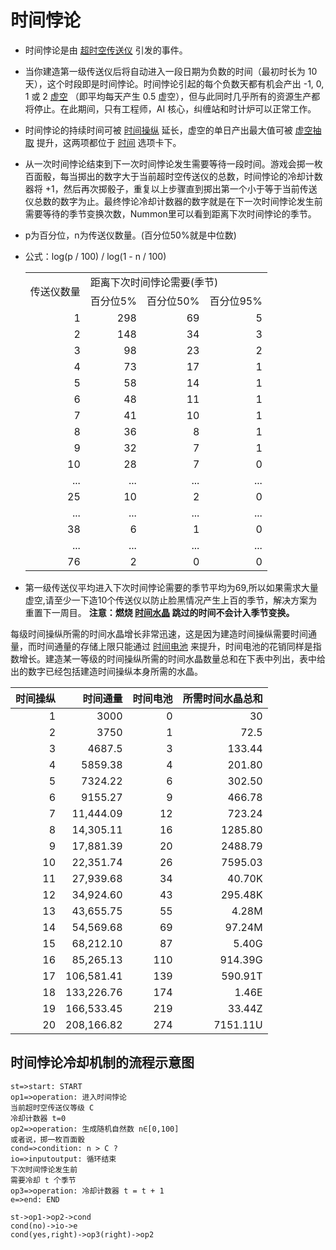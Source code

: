 # 时间悖论

- 时间悖论是由 [超时空传送仪](?file=001-猫咪百科/01-建筑物/09-超级建筑物#超时空传送仪) 引发的事件。

- 当你建造第一级传送仪后将自动进入一段日期为负数的时间（最初时长为 10 天），这个时段即是时间悖论。时间悖论引起的每个负数天都有机会产出 -1, 0, 1 或 2 [虚空](?file=003-资源大全/53-虚空) （即平均每天产生 0.5 虚空），但与此同时几乎所有的资源生产都将停止。在此期间，只有工程师，AI 核心，纠缠站和时计炉可以正常工作。   
 - 时间悖论的持续时间可被 [时间操纵](?file=001-猫咪百科/08-时间#时间操纵) 延长，虚空的单日产出最大值可被 [虚空抽取](?file=001-猫咪百科/08-时间#虚空抽取) 提升，这两项都位于 [时间](?file=001-猫咪百科/08-时间) 选项卡下。

- 从一次时间悖论结束到下一次时间悖论发生需要等待一段时间。游戏会掷一枚百面骰，每当掷出的数字大于当前超时空传送仪的总数，时间悖论的冷却计数器将 +1，然后再次掷骰子，重复以上步骤直到掷出第一个小于等于当前传送仪总数的数字为止。最终悖论冷却计数器的数字就是在下一次时间悖论发生前需要等待的季节变换次数，Nummon里可以看到距离下次时间悖论的季节。
 - p为百分位，n为传送仪数量。(百分位50%就是中位数)
  - 公式：log(p / 100) / log(1 - n / 100)
<ul>
<table>
	<tbody>
		<tr>
			<td rowspan="2">传送仪数量</td>
			<td colspan="3">距离下次时间悖论需要(季节)</td>
		</tr>
		<tr>
			<td style="text-align: right; ">
				 百分位5%
			</td>
			<td style="text-align: right; ">
				 百分位50%
			</td>
			<td style="text-align: right; ">
				 百分位95%
			</td>
		</tr>
		<tr>
			<td style="text-align: right; ">
				        1
			</td>
			<td style="text-align: right; ">
				           298
			</td>
			<td style="text-align: right; ">
				              69
			</td>
			<td style="text-align: right; ">
				        5
			</td>
		</tr>
		<tr>
			<td style="text-align: right; ">
				        2
			</td>
			<td style="text-align: right; ">
				         148
			</td>
			<td style="text-align: right; ">
				              34
			</td>
			<td style="text-align: right; ">
				      3
			</td>
		</tr>
		<tr>
			<td style="text-align: right; ">
				        3
			</td>
			<td style="text-align: right; ">
				        98
			</td>
			<td style="text-align: right; ">
				              23
			</td>
			<td style="text-align: right; ">
				      2
			</td>
		</tr>
		<tr>
			<td style="text-align: right; ">
				        4
			</td>
			<td style="text-align: right; ">
				        73
			</td>
			<td style="text-align: right; ">
				              17
			</td>
			<td style="text-align: right; ">
				      1
			</td>
		</tr>
		<tr>
			<td style="text-align: right; ">
				        5
			</td>
			<td style="text-align: right; ">
				        58
			</td>
			<td style="text-align: right; ">
				              14
			</td>
			<td style="text-align: right; ">
				      1
			</td>
		</tr>
		<tr>
			<td style="text-align: right; ">
				        6
			</td>
			<td style="text-align: right; ">
				      48
			</td>
			<td style="text-align: right; ">
				             11
			</td>
			<td style="text-align: right; ">
				      1
			</td>
		</tr>
		<tr>
			<td style="text-align: right; ">
				        7
			</td>
			<td style="text-align: right; ">
				      41
			</td>
			<td style="text-align: right; ">
				             10
			</td>
			<td style="text-align: right; ">
				     1
			</td>
		</tr>
		<tr>
			<td style="text-align: right; ">
				        8
			</td>
			<td style="text-align: right; ">
				      36
			</td>
			<td style="text-align: right; ">
				             8
			</td>
			<td style="text-align: right; ">
				     1
			</td>
		</tr>
		<tr>
			<td style="text-align: right; ">
				        9
			</td>
			<td style="text-align: right; ">
				      32
			</td>
			<td style="text-align: right; ">
				             7
			</td>
			<td style="text-align: right; ">
				     1
			</td>
		</tr>
		<tr>
			<td style="text-align: right; ">
				       10
			</td>
			<td style="text-align: right; ">
				      28
			</td>
			<td style="text-align: right; ">
				             7
			</td>
			<td style="text-align: right; ">
				      0
			</td>
		</tr>
		<tr>
			<td style="text-align: right; ">
				      ...
			</td>
			<td style="text-align: right; ">
				      ...
			</td>
			<td style="text-align: right; ">
				             ...
			</td>
			<td style="text-align: right; ">
				     ...
			</td>
		</tr>
		<tr>
			<td style="text-align: right; ">
				       25
			</td>
			<td style="text-align: right; ">
				      10
			</td>
			<td style="text-align: right; ">
				             2
			</td>
			<td style="text-align: right; ">
				       0
			</td>
		</tr>
		<tr>
			<td style="text-align: right; ">
				      ...
			</td>
			<td style="text-align: right; ">
				      ...
			</td>
			<td style="text-align: right; ">
				             ...
			</td>
			<td style="text-align: right; ">
				      ...
			</td>
		</tr>
		<tr>
			<td style="text-align: right; ">
				       38
			</td>
			<td style="text-align: right; ">
				      6
			</td>
			<td style="text-align: right; ">
				             1
			</td>
			<td style="text-align: right; ">
				       0
			</td>
		</tr>
		<tr>
			<td style="text-align: right; ">
				      ...
			</td>
			<td style="text-align: right; ">
				      ...
			</td>
			<td style="text-align: right; ">
				            ...
			</td>
			<td style="text-align: right; ">
				     ...
			</td>
		</tr>
		<tr>
			<td style="text-align: right; ">
				       76
			</td>
			<td style="text-align: right; ">
				     2
			</td>
			<td style="text-align: right; ">
				            0
			</td>
			<td style="text-align: right; ">
				     0
			</td>
		</tr>
	</tbody>
</table>
</ul>

- 第一级传送仪平均进入下次时间悖论需要的季节平均为69,所以如果需求大量虚空,请至少一下造10个传送仪以防止脸黑情况产生上百的季节，解决方案为重置下一周目。
**注意：燃烧 [时间水晶](?file=003-资源大全/20-时间水晶) 跳过的时间不会计入季节变换。**

每级时间操纵所需的时间水晶增长非常迅速，这是因为建造时间操纵需要时间通量，而时间通量的存储上限只能通过 [时间电池](?file=001-猫咪百科/08-时间#时间电池) 来提升，时间电池的花销同样是指数增长。建造某一等级的时间操纵所需的时间水晶数量总和在下表中列出，表中给出的数字已经包括建造时间操纵本身所需的水晶。

|时间操纵|时间通量|时间电池|所需时间水晶总和|
|--:|--:|--:|--:|
|            1|           3000|              0|          30|
|            2|           3750|              1|        72.5|
|            3|         4687.5|              3|      133.44|
|            4|        5859.38|              4|      201.80|
|            5|        7324.22|              6|      302.50|
|            6|        9155.27|              9|      466.78|
|            7|      11,444.09|             12|      723.24|
|            8|      14,305.11|             16|     1285.80|
|            9|      17,881.39|             20|     2488.79|
|           10|      22,351.74|             26|     7595.03|
|           11|      27,939.68|             34|      40.70K|
|           12|      34,924.60|             43|     295.48K|
|           13|      43,655.75|             55|       4.28M|
|           14|      54,569.68|             69|      97.24M|
|           15|      68,212.10|             87|       5.40G|
|           16|      85,265.13|            110|     914.39G|
|           17|     106,581.41|            139|     590.91T|
|           18|     133,226.76|            174|       1.46E|
|           19|     166,533.45|            219|      33.44Z|
|           20|     208,166.82|            274|    7151.11U|


## 时间悖论冷却机制的流程示意图

```flow
st=>start: START
op1=>operation: 进入时间悖论
当前超时空传送仪等级 C
冷却计数器 t=0
op2=>operation: 生成随机自然数 n∈[0,100]
或者说，掷一枚百面骰
cond=>condition: n > C ?
io=>inputoutput: 循环结束
下次时间悖论发生前
需要冷却 t 个季节
op3=>operation: 冷却计数器 t = t + 1
e=>end: END

st->op1->op2->cond
cond(no)->io->e
cond(yes,right)->op3(right)->op2
```
